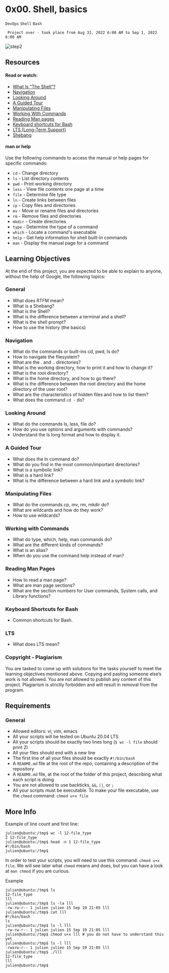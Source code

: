 # 0x00. Shell, basics
`DevOps` `Shell` `Bash`

` Project over - took place from Aug 31, 2022 6:00 AM to Sep 1, 2022 6:00 AM`

<p><img src="https://s3.amazonaws.com/intranet-projects-files/holbertonschool-sysadmin_devops/205/image.jpg" alt="step2"></p>

## Resources

#### Read or watch:
- [What Is “The Shell”?](http://linuxcommand.org/lc3_lts0010.php)
- [Navigation](http://linuxcommand.org/lc3_lts0020.php)
- [Looking Around](http://linuxcommand.org/lc3_lts0030.php)
- [A Guided Tour](http://linuxcommand.org/lc3_lts0040.php)
- [Manipulating Files](http://linuxcommand.org/lc3_lts0050.php)
- [Working With Commands](http://linuxcommand.org/lc3_lts0060.php)
- [Reading Man pages](http://linuxcommand.org/lc3_man_pages/man1.html)
- [Keyboard shortcuts for Bash](https://www.howtogeek.com/181/keyboard-shortcuts-for-bash-command-shell-for-ubuntu-debian-suse-redhat-linux-etc/)
- [LTS (Long-Term Support)](https://wiki.ubuntu.com/LTS)
- [Shebang](https://en.wikipedia.org/wiki/Shebang_%28Unix%29)

#### man or help

Use the following commands to access the manual or help pages for specific commands:

- `cd` - Change directory
- `ls` - List directory contents
- `pwd` - Print working directory
- `less` - View file contents one page at a time
- `file` - Determine file type
- `ln` - Create links between files
- `cp` - Copy files and directories
- `mv` - Move or rename files and directories
- `rm` - Remove files and directories
- `mkdir` - Create directories
- `type` - Determine the type of a command
- `which` - Locate a command's executable
- `help` - Get help information for shell built-in commands
- `man` - Display the manual page for a command

## Learning Objectives

At the end of this project, you are expected to be able to explain to anyone, without the help of Google, the following topics:

### General
- What does RTFM mean?
- What is a Shebang?
- What is the Shell?
- What is the difference between a terminal and a shell?
- What is the shell prompt?
- How to use the history (the basics)

### Navigation
- What do the commands or built-ins cd, pwd, ls do?
- How to navigate the filesystem?
- What are the . and .. directories?
- What is the working directory, how to print it and how to change it?
- What is the root directory?
- What is the home directory, and how to go there?
- What is the difference between the root directory and the home directory of the user root?
- What are the characteristics of hidden files and how to list them?
- What does the command `cd -` do?

### Looking Around
- What do the commands ls, less, file do?
- How do you use options and arguments with commands?
- Understand the ls long format and how to display it.

### A Guided Tour
- What does the ln command do?
- What do you find in the most common/important directories?
- What is a symbolic link?
- What is a hard link?
- What is the difference between a hard link and a symbolic link?

### Manipulating Files
- What do the commands cp, mv, rm, mkdir do?
- What are wildcards and how do they work?
- How to use wildcards?

### Working with Commands
- What do type, which, help, man commands do?
- What are the different kinds of commands?
- What is an alias?
- When do you use the command help instead of man?

### Reading Man Pages
- How to read a man page?
- What are man page sections?
- What are the section numbers for User commands, System calls, and Library functions?

### Keyboard Shortcuts for Bash
- Common shortcuts for Bash.

### LTS
- What does LTS mean?

### Copyright - Plagiarism

You are tasked to come up with solutions for the tasks yourself to meet the learning objectives mentioned above.
Copying and pasting someone else’s work is not allowed.
You are not allowed to publish any content of this project.
Plagiarism is strictly forbidden and will result in removal from the program.

## Requirements

### General
- Allowed editors: vi, vim, emacs
- All your scripts will be tested on Ubuntu 20.04 LTS
- All your scripts should be exactly two lines long (`$ wc -l file` should print 2)
- All your files should end with a new line
- The first line of all your files should be exactly `#!/bin/bash`
- A `README.md` file at the root of the repo, containing a description of the repository
- A `README.md` file, at the root of the folder of this project, describing what each script is doing
- You are not allowed to use backticks, `&&`, `||`, or `;`
- All your scripts must be executable. To make your file executable, use the `chmod` command: `chmod u+x file`

## More Info

Example of line count and first line:

```
julien@ubuntu:/tmp$ wc -l 12-file_type 
2 12-file_type
julien@ubuntu:/tmp$ head -n 1 12-file_type 
#!/bin/bash
julien@ubuntu:/tmp$ 
```
In order to test your scripts, you will need to use this command: `chmod u+x file`. We will see later what `chmod` means and does, but you can have a look at `man chmod` if you are curious.

Example

```
julien@ubuntu:/tmp$ ls
12-file_type
lll
julien@ubuntu:/tmp$ ls -la lll
-rw-rw-r-- 1 julien julien 15 Sep 19 21:05 lll
julien@ubuntu:/tmp$ cat lll
#!/bin/bash
ls
julien@ubuntu:/tmp$ ls -l lll
-rw-rw-r-- 1 julien julien 15 Sep 19 21:05 lll
julien@ubuntu:/tmp$ chmod u+x lll # you do not have to understand this yet
julien@ubuntu:/tmp$ ls -l lll
-rwxrw-r-- 1 julien julien 15 Sep 19 21:05 lll
julien@ubuntu:/tmp$ ./lll
12-file_type
lll
julien@ubuntu:/tmp$
```
